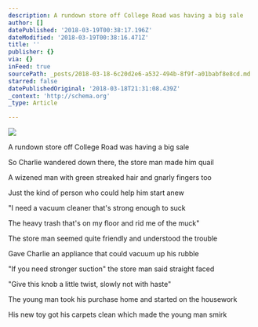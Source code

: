 ```yaml
---
description: A rundown store off College Road was having a big sale
author: []
datePublished: '2018-03-19T00:38:17.196Z'
dateModified: '2018-03-19T00:38:16.471Z'
title: ''
publisher: {}
via: {}
inFeed: true
sourcePath: _posts/2018-03-18-6c20d2e6-a532-494b-8f9f-a01babf8e8cd.md
starred: false
datePublishedOriginal: '2018-03-18T21:31:08.439Z'
_context: 'http://schema.org'
_type: Article

---
```

![](https://the-grid-user-content.s3-us-west-2.amazonaws.com/8146c5b9-1734-49d4-85d2-ba1aa253bcf1.png)

A rundown store off College Road was having a big sale

So Charlie wandered down there, the store man made him quail

A wizened man with green streaked hair and gnarly fingers too

Just the kind of person who could help him start anew

"I need a vacuum cleaner that's strong enough to suck

The heavy trash that's on my floor and rid me of the muck"

The store man seemed quite friendly and understood the trouble

Gave Charlie an appliance that could vacuum up his rubble

"If you need stronger suction" the store man said straight faced

"Give this knob a little twist, slowly not with haste"

The young man took his purchase home and started on the housework

His new toy got his carpets clean which made the young man smirk